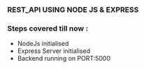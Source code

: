 ### REST_API USING NODE JS & EXPRESS

### Steps covered till now :
- NodeJs initialised
- Express Server initialised
- Backend running on PORT:5000